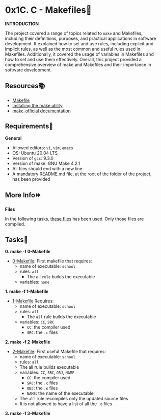 # 0x1C. C - Makefiles:shell:

**INTRODUCTION**

The project covered a range of topics related to `make` and Makefiles, including their definitions, purposes, and practical applications in software development. It explained how to set and use rules, including explicit and implicit rules, as well as the most common and useful rules used in Makefiles. Additionally, it covered the usage of variables in Makefiles and how to set and use them effectively. Overall, this project provided a comprehensive overview of make and Makefiles and their importance in software development.

## Resources:books:
- [Makefile](https://www.google.com/search?q=makefile#ip=1)
- [Installing the make utility](https://www.geeksforgeeks.org/how-to-install-make-on-ubuntu/)
- [make-official documentation](https://www.gnu.org/software/make/manual/html_node/)

## Requirements:pushpin:

**General**
- Allowed editors: `vi`, `vim`, `emacs`
- OS: Ubuntu 20.04 LTS
- Version of `gcc`: 9.3.0
- Version of make: GNU Make 4.2.1
- All files should end with a new line
- A mandatory [README.md](./README.md) file, at the root of the folder of the project, has been provided

## More Info:fast_forward:

**Files**

In the following tasks, [these files](https://github.com/holbertonschool/0x1B.c) has been used. Only those files are compiled.

## Tasks:page_with_curl:

**0. make -f 0-Makefile**
- [0-Makefile](./0-Makefile): First makefile that requires:
  - name of executable: `school`
  - rules: `all`
    - The all `rule` builds the executable
  - variables: `none`

**1. make -f 1-Makefile**
- [1-Makefile](./1-Makefile) Requires:
  - name of executable: `school`
  - rules: `all`
    - The `all` rule builds the executable
  - variables: `CC`, `SRC`
    - `CC`: the compiler used
    - `SRC`: the `.c` files

**2. make -f 2-Makefile**
- [2-Makefile](./2-Makefile): First useful Makefile that requires:
  - name of executable: `school`
  - rules: `all`
  - The all rule builds executable
  - variables: `CC`, `SRC`, `OBJ`, `NAME`
    - `CC`: the compiler used
    - `SRC`: the `.c` files
    - `OBJ`: the `.o` files
    - `NAME`: the name of the executable
  - The `all` rule recompiles only the updated source files
  - It is not allowed to have a list of all the `.o` files

**3. make -f 3-Makefile**
